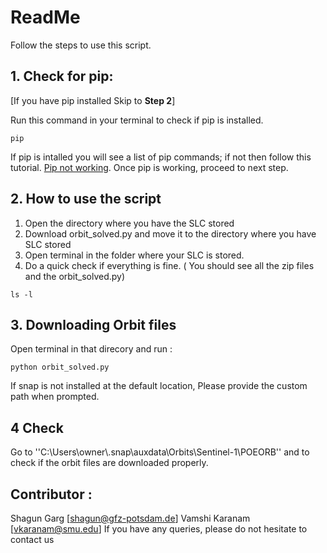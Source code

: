 # ReadMe 

Follow the steps to use this script.


## 1. Check for pip: ### 
 [If you have pip installed Skip to **Step 2**] 


Run this command in your terminal to check if pip is installed.
```
pip 
```
If pip is intalled you will see a list of pip commands; if not then follow this tutorial. [Pip not working](https://appuals.com/fix-pip-is-not-recognized-as-an-internal-or-external-command/). Once pip is working, proceed to next step. 



## 2.  How to use the script 
1) Open the directory where you have the SLC stored 
2) Download orbit_solved.py and move it to the directory where you have SLC stored 
3) Open terminal in the folder where your SLC is stored. 
4) Do a quick check if everything is fine. ( You should see all the zip files and the orbit_solved.py)

```
ls -l
```
## 3. Downloading Orbit  files
Open terminal in that direcory and run : 
```
python orbit_solved.py
```

If snap is not installed at the default location, Please provide the custom path when prompted.


## 4 Check
Go to ''C:\Users\owner\\.snap\auxdata\Orbits\Sentinel-1\POEORB''  and to check if the orbit files are downloaded properly. 

## Contributor :
Shagun Garg [shagun@gfz-potsdam.de]
Vamshi Karanam [vkaranam@smu.edu]
  If you have any queries, please do not hesitate to contact us
